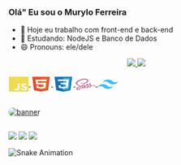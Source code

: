 ### Olá" Eu sou o Murylo Ferreira

- 🔭 Hoje eu trabalho com front-end e back-end
- 🌱 Estudando: NodeJS e Banco de Dados
- 😄 Pronouns: ele/dele

<div align="center">
  <a href="https://github.com/Ka9ddc">
  <img height="180em" src="https://github-readme-stats.vercel.app/api?username=Maurus2509&show_icons=true&theme=tokyonight&include_all_commits=true&count_private=true"/>
  <img height="180em" src="https://github-readme-stats.vercel.app/api/top-langs/?username=Maurus2509&layout=compact&langs_count=7&theme=tokyonight"/>
</div>

<div style="display: inline_block"><br>
  <img align="center" alt="Mury-Js" height="30" width="40" src="https://raw.githubusercontent.com/devicons/devicon/master/icons/javascript/javascript-plain.svg">
  <img align="center" alt="Mury-HTML" height="30" width="40" src="https://raw.githubusercontent.com/devicons/devicon/master/icons/html5/html5-original.svg">
  <img align="center" alt="Mury-CSS" height="30" width="40" src="https://raw.githubusercontent.com/devicons/devicon/master/icons/css3/css3-original.svg">
  <img align="center" alt="kisuke121253-Sass" height="30" width="40" src="https://raw.githubusercontent.com/devicons/devicon/master/icons/sass/sass-original.svg">
  <img align="center" alt="kisuke121253-Tailwind" height="30" width="40" src="https://raw.githubusercontent.com/devicons/devicon/master/icons/tailwindcss/tailwindcss-plain.svg">
</div>
   
  ##
  
  <img align="center" alt="banner" style="border-radius:50px;" src="https://cdn.wallpapersafari.com/60/93/r6Hqxf.jpg">
  
  ##
 
<div> 
  <a href="https://twitter.com/maurus2509" target="_blank"><img src="https://img.shields.io/badge/Twitter-%231DA1F2.svg?style=for-the-badge&logo=Twitter&logoColor=white" target="_blank"></a>
  <a href = "mailto:muryloferreira042@gmail.com"><img src="https://img.shields.io/badge/-Gmail-%23333?style=for-the-badge&logo=gmail&logoColor=white" target="_blank"></a>
  <a href="https://www.linkedin.com/in/murylo-ferreira/" target="_blank"><img src="https://img.shields.io/badge/-LinkedIn-%230077B5?style=for-the-badge&logo=linkedin&logoColor=white" target="_blank"></a>
 
  ![Snake Animation](https://github.com/Ka9ddc/Ka9ddc/blob/output/github-contribution-grid-snake.svg)
 
</div>
